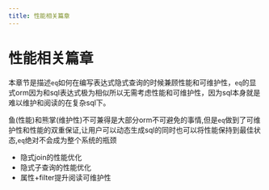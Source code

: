 ```yaml
---
title: 性能相关篇章
---
```

# 性能相关篇章
本章节是描述`eq`如何在编写表达式隐式查询的时候兼顾性能和可维护性，`eq`的显式orm因为和sql表达式极为相似所以无需考虑性能和可维护性，因为sql本身就是难以维护和阅读的在复杂sql下。

鱼(性能)和熊掌(维护性)不可兼得是大部分orm不可避免的事情,但是`eq`做到了可维护性和性能的双重保证,让用户可以动态生成sql的同时也可以将性能保持到最佳状态,`eq`绝对不会成为整个系统的瓶颈

- 隐式join的性能优化
- 隐式子查询的性能优化
- 属性+filter提升阅读可维护性